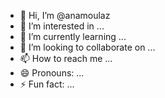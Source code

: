 - 👋 Hi, I’m @anamoulaz
- 👀 I’m interested in ...
- 🌱 I’m currently learning ...
- 💞️ I’m looking to collaborate on ...
- 📫 How to reach me ...
- 😄 Pronouns: ...
- ⚡ Fun fact: ...

<!---
anamoulaz/anamoulaz is a ✨ special ✨ repository because its `README.md` (this file) appears on your GitHub profile.
You can click the Preview link to take a look at your changes.
--->
